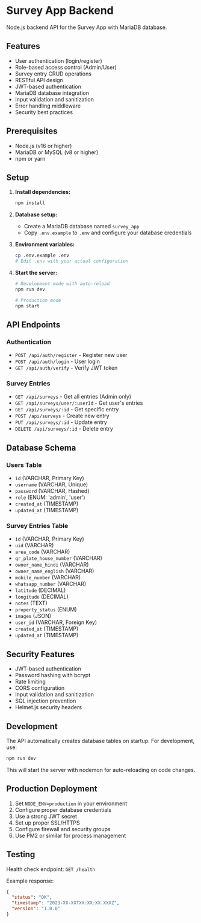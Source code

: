 # Survey App Backend

Node.js backend API for the Survey App with MariaDB database.

## Features

- User authentication (login/register)
- Role-based access control (Admin/User)
- Survey entry CRUD operations
- RESTful API design
- JWT-based authentication
- MariaDB database integration
- Input validation and sanitization
- Error handling middleware
- Security best practices

## Prerequisites

- Node.js (v16 or higher)
- MariaDB or MySQL (v8 or higher)
- npm or yarn

## Setup

1. **Install dependencies:**
   ```bash
   npm install
   ```

2. **Database setup:**
   - Create a MariaDB database named `survey_app`
   - Copy `.env.example` to `.env` and configure your database credentials

3. **Environment variables:**
   ```bash
   cp .env.example .env
   # Edit .env with your actual configuration
   ```

4. **Start the server:**
   ```bash
   # Development mode with auto-reload
   npm run dev

   # Production mode
   npm start
   ```

## API Endpoints

### Authentication
- `POST /api/auth/register` - Register new user
- `POST /api/auth/login` - User login
- `GET /api/auth/verify` - Verify JWT token

### Survey Entries
- `GET /api/surveys` - Get all entries (Admin only)
- `GET /api/surveys/user/:userId` - Get user's entries
- `GET /api/surveys/:id` - Get specific entry
- `POST /api/surveys` - Create new entry
- `PUT /api/surveys/:id` - Update entry
- `DELETE /api/surveys/:id` - Delete entry

## Database Schema

### Users Table
- `id` (VARCHAR, Primary Key)
- `username` (VARCHAR, Unique)
- `password` (VARCHAR, Hashed)
- `role` (ENUM: 'admin', 'user')
- `created_at` (TIMESTAMP)
- `updated_at` (TIMESTAMP)

### Survey Entries Table
- `id` (VARCHAR, Primary Key)
- `uid` (VARCHAR)
- `area_code` (VARCHAR)
- `qr_plate_house_number` (VARCHAR)
- `owner_name_hindi` (VARCHAR)
- `owner_name_english` (VARCHAR)
- `mobile_number` (VARCHAR)
- `whatsapp_number` (VARCHAR)
- `latitude` (DECIMAL)
- `longitude` (DECIMAL)
- `notes` (TEXT)
- `property_status` (ENUM)
- `images` (JSON)
- `user_id` (VARCHAR, Foreign Key)
- `created_at` (TIMESTAMP)
- `updated_at` (TIMESTAMP)

## Security Features

- JWT-based authentication
- Password hashing with bcrypt
- Rate limiting
- CORS configuration
- Input validation and sanitization
- SQL injection prevention
- Helmet.js security headers

## Development

The API automatically creates database tables on startup. For development, use:

```bash
npm run dev
```

This will start the server with nodemon for auto-reloading on code changes.

## Production Deployment

1. Set `NODE_ENV=production` in your environment
2. Configure proper database credentials
3. Use a strong JWT secret
4. Set up proper SSL/HTTPS
5. Configure firewall and security groups
6. Use PM2 or similar for process management

## Testing

Health check endpoint: `GET /health`

Example response:
```json
{
  "status": "OK",
  "timestamp": "2023-XX-XXTXX:XX:XX.XXXZ",
  "version": "1.0.0"
}
```